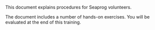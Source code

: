 This document explains procedures for Seaprog volunteers.

The document includes a number of hands-on exercises. You will be evaluated at the end of this training.
